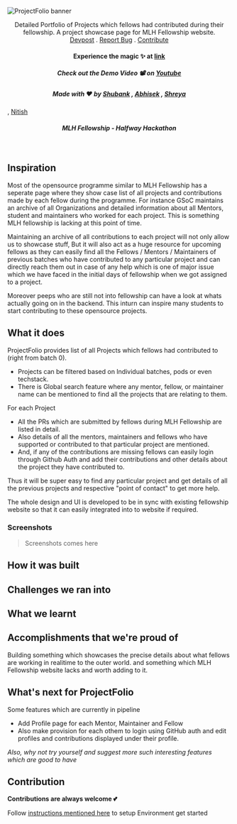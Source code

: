 ![ProjectFolio banner]()

<p align="center">
  <p align="center">
    Detailed Portfolio of Projects which fellows had contributed during their fellowship. A project showcase page for MLH Fellowship website.
    <br />
    <a href="">Devpost</a>
    .
    <a href="https://github.com/shreyagupta30/ProjectPage/issues">Report Bug</a>
    .
   <a href="#contribution">Contribute</a>
  
  
  <h4 align="center">Experience the magic ✨ at <a href="">link</a></h4>
  <h5 align="center">Check out the Demo Video 📽 on <a href="">Youtube</a></h4>
  <h5 align="center">Made with ❤️ by  <a href="https://github.com/shubhank-saxena">Shubank</a> , <a href="https://github.com/iamabhishek0">Abhisek</a> , 
  <a href="https://github.com/shreyagupta30">Shreya</a></h3> ,
  <a href="https://github.com/NitishGadangi">Nitish</a></h3>
  <h5 align="center">MLH Fellowship - Halfway Hackathon</h3>
  </p>
</p>
</br>



## Inspiration
Most of the opensource programme similar to MLH Fellowship has a seperate page where they show case list of all projects and contributions made by each fellow during the programme. For instance GSoC maintains an archive of all Organizations and detailed information about all Mentors, student and maintainers who worked for each project. This is something MLH fellowship is lacking at this point of time.

Maintaining an archive of all contributions to each project will not only allow us to showcase stuff, But it will also act as a huge resource for upcoming fellows as they can easily find all the Fellows / Mentors / Maintainers of previous batches who have contributed to any particular project and can directly reach them out in case of any help which is one of major issue which we have faced in the initial days of fellowship when we got assigned to a project.

Moreover peeps who are still not into fellowship can have a look at whats actually going on in the backend. This inturn can inspire many students to start contributing to these opensource projects.

## What it does
ProjectFolio provides list of all Projects which fellows had contributed to (right from batch 0). 
* Projects can be filtered based on Individual batches, pods or even techstack. 
* There is Global search feature where any mentor, fellow, or maintainer name can be mentioned to find all the projects that are relating to them.

For each Project 
* All the PRs which are submitted by fellows during MLH Fellowship are listed in detail. 
* Also details of all the mentors, maintainers and fellows who have supported or contributed to that particular project are mentioned.
* And, if any of the contributions are missing fellows can easily login through Github Auth and add their contributions and other details about the project they have contributed to.

Thus it will be super easy to find any particular project and get details of all the previous projects and respective "point of contact" to get more help.

The whole design and UI is developed to be in sync with existing fellowship website so that it can easily integrated into to website if required.

### Screenshots
> Screenshots comes here

## How it was built

## Challenges we ran into

## What we learnt

## Accomplishments that we're proud of
Building something which showcases the precise details about what fellows are working in realitime to the outer world. and something which MLH Fellowship website lacks and worth adding to it.

## What's next for ProjectFolio
Some features which are currently in pipeline
* Add Profile page for each Mentor, Maintainer and Fellow
* Also make provision for each othem to login using GitHub auth and edit profiles and contributions displayed under their profile.

_Also, why not try yourself and suggest more such interesting features which are good to have_

## Contribution

**Contributions are always welcome  💕**

Follow  [instructions mentioned here](https://github.com/shreyagupta30/ProjectPage/PROJECTSETUP.md)  to setup Environment get started